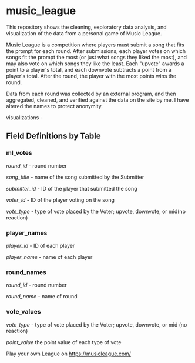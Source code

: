 # music_league
This repository shows the cleaning, exploratory data analysis, and visualization of the data from a personal game of Music League.

Music League is a competition where players must submit a song that fits the prompt for each round. After submissions, each player votes on which songs fit the prompt the most (or just what songs they liked the most), and may also vote on which songs they like the least. Each "upvote" awards a point to a player's total, and each downvote subtracts a point from a player's total. After the round, the player with the most points wins the round.

Data from each round was collected by an external program, and then aggregated, cleaned, and verified against the data on the site by me. I have altered the names to protect anonymity. 

visualizations - 

## Field Definitions by Table
### **ml_votes**

*round_id* - round number

*song_title* - name of the song submitted by the Submitter

*submitter_id* - ID of the player that submitted the song

*voter_id* - ID of the player voting on the song

*vote_type* - type of vote placed by the Voter; upvote, downvote, or mid(no reaction)

### **player_names**

*player_id* - ID of each player

*player_name* - name of each player

### **round_names**

*round_id* - round number

*round_name* - name of round

### **vote_values**

*vote_type* - type of vote placed by the Voter; upvote, downvote, or mid (no reaction)

*point_value* the point value of each type of vote


Play your own League on https://musicleague.com/
